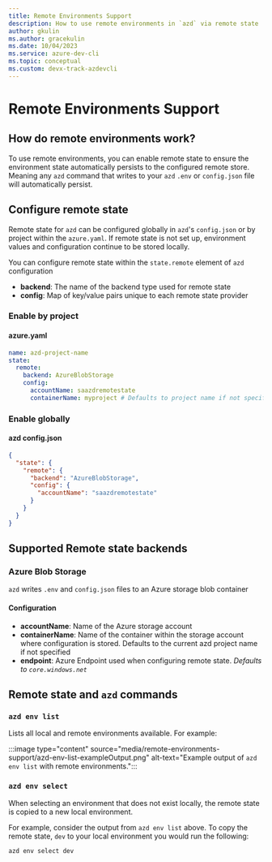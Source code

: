 ```yaml
---
title: Remote Environments Support
description: How to use remote environments in `azd` via remote state
author: gkulin
ms.author: gracekulin
ms.date: 10/04/2023
ms.service: azure-dev-cli
ms.topic: conceptual
ms.custom: devx-track-azdevcli
---
```



# Remote Environments Support

## How do remote environments work?
To use remote environments, you can enable remote state to ensure the environment state automatically persists to the configured remote store. Meaning any `azd` command that writes to your `azd` `.env` or `config.json` file will automatically persist. 

## Configure remote state
Remote state for `azd` can be configured globally in `azd`'s `config.json` or by project within the `azure.yaml`. If remote state is not set up, environment values and configuration continue to be stored locally.

You can configure remote state within the `state.remote` element of `azd` configuration

- **backend**: The name of the backend type used for remote state
- **config**: Map of key/value pairs unique to each remote state provider

### Enable by project

#### azure.yaml
```yaml
name: azd-project-name
state:
  remote:
    backend: AzureBlobStorage
    config:
      accountName: saazdremotestate
      containerName: myproject # Defaults to project name if not specified
```

### Enable globally

#### azd config.json
```json
{
  "state": {
    "remote": {
      "backend": "AzureBlobStorage",
      "config": {
        "accountName": "saazdremotestate"
      }
    }
  }
}
```

## Supported Remote state backends

### Azure Blob Storage

`azd` writes `.env` and `config.json` files to an Azure storage blob container

#### Configuration
- **accountName**: Name of the Azure storage account
- **containerName**: Name of the container within the storage account where configuration is stored. Defaults to the current azd project name if not specified
- **endpoint**: Azure Endpoint used when configuring remote state. _Defaults to `core.windows.net`_

## Remote state and `azd` commands

### `azd env list`
Lists all local and remote environments available. For example:

:::image type="content" source="media/remote-environments-support/azd-env-list-exampleOutput.png" alt-text="Example output of `azd env list` with remote environments.":::

### `azd env select`

When selecting an environment that does not exist locally, the remote state is copied to a new local environment. 

For example, consider the output from `azd env list` above. To copy the remote state, `dev` to your local environment you would run the following:

```azdeveloper
azd env select dev
``` 

